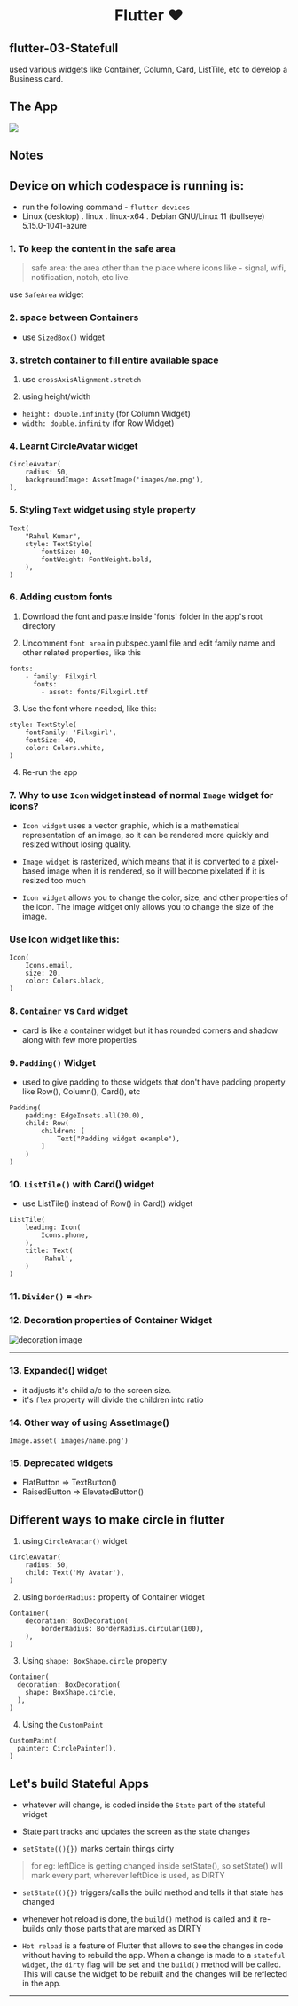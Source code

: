 <h1 align=center>Flutter ❤</h1>

## flutter-03-Statefull

used various widgets like Container, Column, Card, ListTile, etc to develop a Business card.

## The App
![](./dice.png)


## Notes

## Device on which codespace is running is:
- run the following command - `flutter devices`
- Linux (desktop) . linux . linux-x64 . Debian GNU/Linux 11 (bullseye) 5.15.0-1041-azure

### 1. To keep the content in the safe area
> safe area: the area other than the place where icons like - signal, wifi, notification, notch, etc live.

use `SafeArea` widget

### 2. space between Containers 
- use `SizedBox()` widget

### 3. stretch container to fill entire available space

1. use `crossAxisAlignment.stretch`

2. using height/width 
- `height: double.infinity` (for Column Widget)
- `width: double.infinity` (for Row Widget)


### 4. Learnt CircleAvatar widget
```
CircleAvatar(
    radius: 50,
    backgroundImage: AssetImage('images/me.png'),
),
```

### 5. Styling ```Text``` widget using style property
```
Text(
    "Rahul Kumar",
    style: TextStyle(
        fontSize: 40,
        fontWeight: FontWeight.bold,
    ),
)
```
### 6. Adding custom fonts

1. Download the font and paste inside 'fonts' folder in the app's root directory

2. Uncomment `font area` in pubspec.yaml file and edit family name and other related properties, like this
```
fonts:
    - family: Filxgirl
      fonts:
        - asset: fonts/Filxgirl.ttf
```
3. Use the font where needed, like this:
```
style: TextStyle(
    fontFamily: 'Filxgirl',
    fontSize: 40,
    color: Colors.white,
)
```

4. Re-run the app

### 7. Why to use `Icon` widget instead of normal `Image` widget for icons?

- `Icon widget` uses a vector graphic, which is a mathematical representation of an image, so it can be rendered more quickly and resized without losing quality. 

- `Image widget` is rasterized, which means that it is converted to a pixel-based image when it is rendered, so it will become pixelated if it is resized too much

- `Icon widget` allows you to change the color, size, and other properties of the icon. The Image widget only allows you to change the size of the image.

### Use Icon widget like this:
```
Icon(
    Icons.email,
    size: 20,
    color: Colors.black,
)
```
### 8. `Container` vs `Card` widget

- card is like a container widget but it has rounded corners and shadow along with few more properties  

### 9. `Padding()` Widget

- used to give padding to those widgets that don't have padding property like Row(), Column(), Card(), etc
```
Padding(
    padding: EdgeInsets.all(20.0),
    child: Row(
        children: [
            Text("Padding widget example"),
        ]
    )
)
```

### 10. `ListTile()` with Card() widget

- use ListTile() instead of Row() in Card() widget

```
ListTile(
    leading: Icon(
        Icons.phone,
    ),
    title: Text(
        'Rahul',
    )
)
```

### 11. `Divider()` = `<hr>`

### 12. Decoration properties of Container Widget

<img alt="decoration image" src="https://github.com/Rahullkumr/Flutter-Prac/blob/main/images/decoration.jpg"></img>

--- 

### 13. Expanded() widget
- it adjusts it's child a/c to the screen size.
- it's `flex` property will divide the children into ratio

### 14. Other way of using AssetImage()
`Image.asset('images/name.png')`

### 15. Deprecated widgets

- FlatButton => TextButton()
- RaisedButton => ElevatedButton()

## Different ways to make circle in flutter

1. using `CircleAvatar()` widget
```
CircleAvatar(
    radius: 50,
    child: Text('My Avatar'),
)
```

2. using `borderRadius:` property of Container widget
```
Container(
    decoration: BoxDecoration(
        borderRadius: BorderRadius.circular(100),
    ),
)
```

3.  Using `shape: BoxShape.circle` property 

```
Container(
  decoration: BoxDecoration(
    shape: BoxShape.circle,
  ),
)
```

4. Using the `CustomPaint` 
```
CustomPaint(
  painter: CirclePainter(),
)
```
## Let's build Stateful Apps

- whatever will change, is coded inside the `State` part of the stateful widget

- State part tracks and updates the screen as the state changes 

- `setState((){})` marks certain things dirty
> for eg: leftDice is getting changed inside setState(), so setState() will mark every part, wherever leftDice is used, as DIRTY

- `setState((){})` triggers/calls the build method and tells it that state has changed

- whenever hot reload is done, the `build()` method is called and it re-builds only those parts that are marked as DIRTY

- `Hot reload` is a feature of Flutter that allows to see the changes in code without having to rebuild the app. When a change is made to a `stateful widget`, the `dirty` flag will be set and the `build()` method will be called. This will cause the widget to be rebuilt and the changes will be reflected in the app.

---
